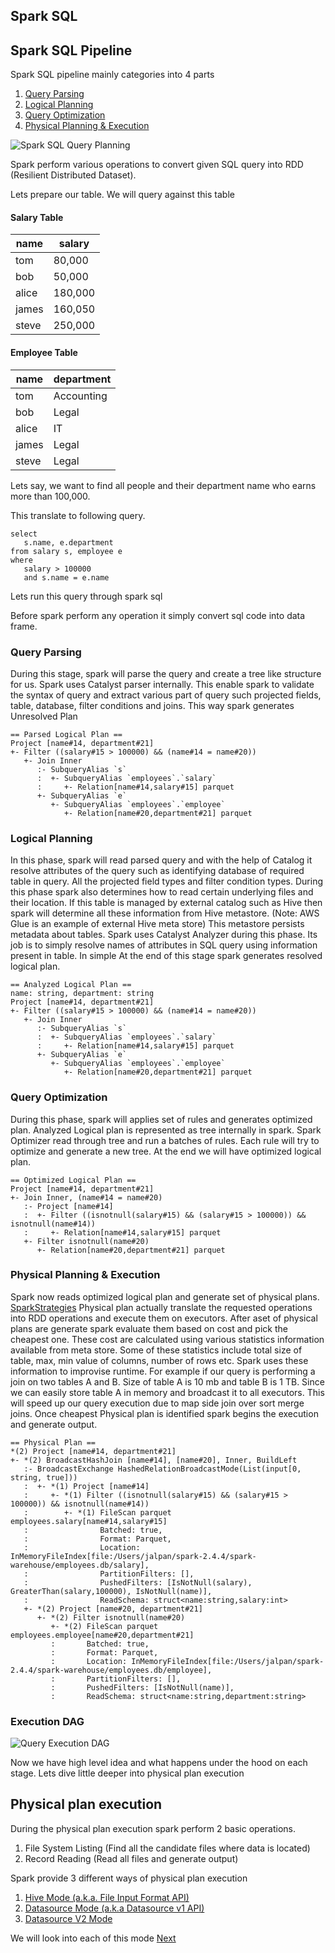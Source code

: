 ## Spark SQL

## Spark SQL Pipeline
Spark SQL pipeline mainly categories into 4 parts
1. [Query Parsing](#query-parsing)
2. [Logical Planning](#logical-planning)
3. [Query Optimization](#query-optimization)
4. [Physical Planning & Execution](#physical-planning-&-execution)

![Spark SQL Query Planning](./assets/query-execution.png)

Spark perform various operations to convert given SQL query into RDD (Resilient Distributed Dataset).

Lets prepare our table. We will query against this table

#### Salary Table

| name   |  salary  |   
|------- |--------- |
| tom    | 80,000   |
| bob    | 50,000   |
| alice  | 180,000  |
| james  | 160,050  | 
| steve  | 250,000  |

#### Employee Table

|  name  |  department |
|--------|-------------|
|  tom   |  Accounting |
|  bob   |  Legal      |
| alice  |  IT         |
| james  |  Legal      |
| steve  |  Legal      |

Lets say, we want to find all people and their department name who earns more than 100,000.

This translate to following query.
```
select 
   s.name, e.department 
from salary s, employee e 
where 
   salary > 100000 
   and s.name = e.name 
```
Lets run this query through spark sql

Before spark perform any operation it simply convert sql code into data frame.

### Query Parsing
During this stage, spark will parse the query and create a tree like structure for us. Spark uses Catalyst parser
 internally. This enable spark to validate the syntax of query and extract various part of query such projected
  fields, table, database, filter conditions and joins. This way spark generates Unresolved Plan
```
== Parsed Logical Plan ==
Project [name#14, department#21]
+- Filter ((salary#15 > 100000) && (name#14 = name#20))
   +- Join Inner
      :- SubqueryAlias `s`
      :  +- SubqueryAlias `employees`.`salary`
      :     +- Relation[name#14,salary#15] parquet
      +- SubqueryAlias `e`
         +- SubqueryAlias `employees`.`employee`
            +- Relation[name#20,department#21] parquet
```

### Logical Planning
In this phase, spark will read parsed query and with the help of Catalog it resolve attributes of the query such as
identifying database of required table in query. All the projected field types and filter condition types. During
this phase spark also determines how to read certain underlying files and their location. If this table is managed
by external catalog such as Hive then spark will determine all these information from Hive metastore. 
(Note: AWS Glue is an example of external Hive meta store) This metastore persists metadata about tables.
Spark uses Catalyst Analyzer during this phase. Its job is to simply resolve names of attributes in SQL query using
information present in table. In simple  At the end of this stage spark generates resolved logical plan. 

```
== Analyzed Logical Plan ==
name: string, department: string
Project [name#14, department#21]
+- Filter ((salary#15 > 100000) && (name#14 = name#20))
   +- Join Inner
      :- SubqueryAlias `s`
      :  +- SubqueryAlias `employees`.`salary`
      :     +- Relation[name#14,salary#15] parquet
      +- SubqueryAlias `e`
         +- SubqueryAlias `employees`.`employee`
            +- Relation[name#20,department#21] parquet

```

### Query Optimization
During this phase, spark will applies set of rules and generates optimized plan. Analyzed Logical plan is represented
as tree internally in spark. Spark Optimizer read through tree and run a batches of rules. Each rule will try to
optimize and generate a new tree. At the end we will have optimized logical plan.

```
== Optimized Logical Plan ==
Project [name#14, department#21]
+- Join Inner, (name#14 = name#20)
   :- Project [name#14]
   :  +- Filter ((isnotnull(salary#15) && (salary#15 > 100000)) && isnotnull(name#14))
   :     +- Relation[name#14,salary#15] parquet
   +- Filter isnotnull(name#20)
      +- Relation[name#20,department#21] parquet

``` 

### Physical Planning & Execution
Spark now reads optimized logical plan and generate set of physical plans. [SparkStrategies]()
Physical plan actually translate the requested operations into RDD operations and execute them on executors. 
After aset of physical plans are generate spark evaluate them based on cost and pick the cheapest one. These cost are
calculated using various statistics information available from meta store. Some of these statistics include total
size of table, max, min value of columns, number of rows etc. Spark uses these information to improvise runtime.
For example if our query is performing a join on two tables A and B.
Size of table A is 10 mb and table B is 1 TB. Since we can easily store table A in memory and broadcast it to all
executors. This will speed up our query execution due to map side join over sort merge joins.
Once cheapest Physical plan is identified spark begins the execution and generate output.

```
== Physical Plan ==
*(2) Project [name#14, department#21]
+- *(2) BroadcastHashJoin [name#14], [name#20], Inner, BuildLeft
   :- BroadcastExchange HashedRelationBroadcastMode(List(input[0, string, true]))
   :  +- *(1) Project [name#14]
   :     +- *(1) Filter ((isnotnull(salary#15) && (salary#15 > 100000)) && isnotnull(name#14))
   :        +- *(1) FileScan parquet employees.salary[name#14,salary#15]
   :                Batched: true, 
   :                Format: Parquet, 
   :                Location: InMemoryFileIndex[file:/Users/jalpan/spark-2.4.4/spark-warehouse/employees.db/salary],
   :                PartitionFilters: [], 
   :                PushedFilters: [IsNotNull(salary), GreaterThan(salary,100000), IsNotNull(name)], 
   :                ReadSchema: struct<name:string,salary:int>
   +- *(2) Project [name#20, department#21]
      +- *(2) Filter isnotnull(name#20)
         +- *(2) FileScan parquet employees.employee[name#20,department#21] 
         :       Batched: true, 
         :       Format: Parquet, 
         :       Location: InMemoryFileIndex[file:/Users/jalpan/spark-2.4.4/spark-warehouse/employees.db/employee], 
         :       PartitionFilters: [], 
         :       PushedFilters: [IsNotNull(name)], 
         :       ReadSchema: struct<name:string,department:string>
```

### Execution DAG
![Query Execution DAG](./assets/execution-dag.png)

Now we have high level idea and what happens under the hood on each stage. 
Lets dive little deeper into physical plan execution

## Physical plan execution
During the physical plan execution spark perform 2 basic operations. 
1. File System Listing (Find all the candidate files where data is located)
2. Record Reading (Read all files and generate output)

Spark provide 3 different ways of physical plan execution
1. [Hive Mode (a.k.a. File Input Format API)](../spark-sql/hive.md)
2. [Datasource Mode (a.k.a Datasource v1 API)](../spark-sql/dsv1.md)
3. [Datasource V2 Mode](../spark-sql/dsv2.md)

We will look into each of this mode [Next](../spark-sql/hive.md)